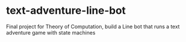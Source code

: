 # text-adventure-line-bot
Final project for Theory of Computation, build a Line bot that runs a text adventure game with state machines
